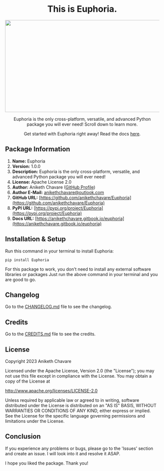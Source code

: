 <h1 align="center">This is Euphoria.</h1>

<p align="center"><img src="https://github.com/anikethchavare/Euphoria/assets/50455489/a91c4537-5551-4016-bc27-847f18ea133f" width="600" height="300"></p>

<p align="center">Euphoria is the only cross-platform, versatile, and advanced Python package you will ever need! Scroll down to learn more.</p>

<p align="center">Get started with Euphoria right away! Read the docs <a href="https://anikethchavare.gitbook.io/euphoria">here</a>.</p>

## Package Information

1. **Name:** Euphoria</br>
2. **Version:** 1.0.0</br>
3. **Description:** Euphoria is the only cross-platform, versatile, and advanced Python package you will ever need!</br>
4. **License:** Apache License 2.0</br>
5. **Author:** Aniketh Chavare ([GitHub Profile](https://github.com/anikethchavare))</br>
6. **Author E-Mail:** anikethchavare@outlook.com</br>
7. **GitHub URL:** [https://github.com/anikethchavare/Euphoria](https://github.com/anikethchavare/Euphoria)</br>
8. **PyPI URL:** [https://pypi.org/project/Euphoria](https://pypi.org/project/Euphoria)</br>
9. **Docs URL:** [https://anikethchavare.gitbook.io/euphoria](https://anikethchavare.gitbook.io/euphoria)

## Installation & Setup

Run this command in your terminal to install Euphoria:

`pip install Euphoria`

For this package to work, you don't need to install any external software libraries or packages Just run the above command in your terminal and you are good to go.

## Changelog

Go to the [CHANGELOG.md](https://github.com/anikethchavare/Euphoria/blob/main/CHANGELOG.md) file to see the changelog.

## Credits

Go to the [CREDITS.md](https://github.com/anikethchavare/Euphoria/blob/main/CREDITS.md) file to see the credits.

## License

Copyright 2023 Aniketh Chavare

Licensed under the Apache License, Version 2.0 (the "License");
you may not use this file except in compliance with the License.
You may obtain a copy of the License at

http://www.apache.org/licenses/LICENSE-2.0

Unless required by applicable law or agreed to in writing, software
distributed under the License is distributed on an "AS IS" BASIS,
WITHOUT WARRANTIES OR CONDITIONS OF ANY KIND, either express or implied.
See the License for the specific language governing permissions and
limitations under the License.

## Conclusion

If you experience any problems or bugs, please go to the 'Issues' section and create an issue. I will look into it and resolve it ASAP.

I hope you liked the package. Thank you!
